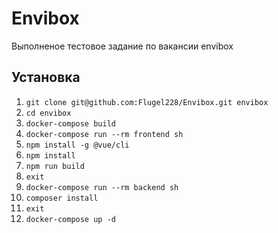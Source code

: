 # Envibox

Выполненое тестовое задание по вакансии envibox

## Установка

1. ```git clone git@github.com:Flugel228/Envibox.git envibox```
2. ```cd envibox```
3. ```docker-compose build```
4. ```docker-compose run --rm frontend sh```
5. ```npm install -g @vue/cli```
6. ```npm install```
7. ```npm run build```
8. ```exit```
9. ```docker-compose run --rm backend sh```
10. ```composer install```
11. ```exit```
12. ```docker-compose up -d```